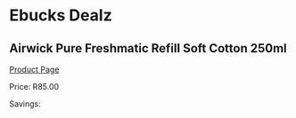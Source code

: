 
# Ebucks Dealz
## Airwick Pure Freshmatic Refill Soft Cotton 250ml
[Product Page](https://www.ebucks.com/web/shop/productSelected.do?prodId=879742980&catId=908586136)

Price: R85.00

Savings: 


	